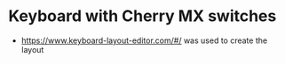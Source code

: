# Keyboard with Cherry MX switches

* https://www.keyboard-layout-editor.com/#/ was used to create the layout

